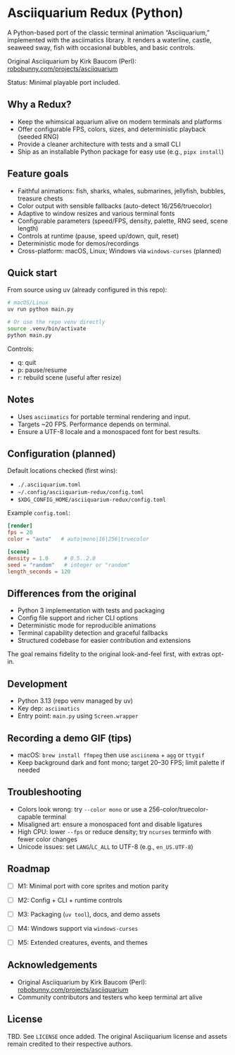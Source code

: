 # Asciiquarium Redux (Python)

A Python-based port of the classic terminal animation “Asciiquarium,” implemented with the asciimatics library. It renders a waterline, castle, seaweed sway, fish with occasional bubbles, and basic controls.

Original Asciiquarium by Kirk Baucom (Perl): [robobunny.com/projects/asciiquarium](https://robobunny.com/projects/asciiquarium/html/)

Status: Minimal playable port included.


## Why a Redux?

- Keep the whimsical aquarium alive on modern terminals and platforms
- Offer configurable FPS, colors, sizes, and deterministic playback (seeded RNG)
- Provide a cleaner architecture with tests and a small CLI
- Ship as an installable Python package for easy use (e.g., `pipx install`)


## Feature goals

- Faithful animations: fish, sharks, whales, submarines, jellyfish, bubbles, treasure chests
- Color output with sensible fallbacks (auto-detect 16/256/truecolor)
- Adaptive to window resizes and various terminal fonts
- Configurable parameters (speed/FPS, density, palette, RNG seed, scene length)
- Controls at runtime (pause, speed up/down, quit, reset)
- Deterministic mode for demos/recordings
- Cross-platform: macOS, Linux; Windows via `windows-curses` (planned)


## Quick start

From source using uv (already configured in this repo):

```sh
# macOS/Linux
uv run python main.py

# Or use the repo venv directly
source .venv/bin/activate
python main.py
```

Controls:

- q: quit
- p: pause/resume
- r: rebuild scene (useful after resize)


## Notes

- Uses `asciimatics` for portable terminal rendering and input.
- Targets ~20 FPS. Performance depends on terminal.
- Ensure a UTF-8 locale and a monospaced font for best results.


## Configuration (planned)

Default locations checked (first wins):

- `./.asciiquarium.toml`
- `~/.config/asciiquarium-redux/config.toml`
- `$XDG_CONFIG_HOME/asciiquarium-redux/config.toml`

Example `config.toml`:

```toml
[render]
fps = 20
color = "auto"   # auto|mono|16|256|truecolor

[scene]
density = 1.0     # 0.5..2.0
seed = "random"   # integer or "random"
length_seconds = 120
```


## Differences from the original

- Python 3 implementation with tests and packaging
- Config file support and richer CLI options
- Deterministic mode for reproducible animations
- Terminal capability detection and graceful fallbacks
- Structured codebase for easier contribution and extensions

The goal remains fidelity to the original look-and-feel first, with extras opt-in.


## Development

- Python 3.13 (repo venv managed by uv)
- Key dep: `asciimatics`
- Entry point: `main.py` using `Screen.wrapper`


## Recording a demo GIF (tips)

- macOS: `brew install ffmpeg` then use `asciinema` + `agg` or `ttygif`
- Keep background dark and font mono; target 20–30 FPS; limit palette if needed


## Troubleshooting

- Colors look wrong: try `--color mono` or use a 256-color/truecolor-capable terminal
- Misaligned art: ensure a monospaced font and disable ligatures
- High CPU: lower `--fps` or reduce density; try `ncurses` terminfo with fewer color changes
- Unicode issues: set `LANG`/`LC_ALL` to UTF-8 (e.g., `en_US.UTF-8`)


## Roadmap

- [ ] M1: Minimal port with core sprites and motion parity
- [ ] M2: Config + CLI + runtime controls
- [ ] M3: Packaging (`uv tool`), docs, and demo assets
- [ ] M4: Windows support via `windows-curses`
- [ ] M5: Extended creatures, events, and themes


## Acknowledgements

- Original Asciiquarium by Kirk Baucom (Perl): [robobunny.com/projects/asciiquarium](https://robobunny.com/projects/asciiquarium/html/)
- Community contributors and testers who keep terminal art alive


## License

TBD. See `LICENSE` once added. The original Asciiquarium license and assets remain credited to their respective authors.
